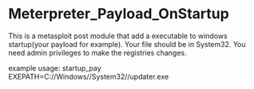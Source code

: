 Meterpreter_Payload_OnStartup
=============================

This is a metasploit post module that add a executable to windows startup(your payload for example). Your file should be in System32.
You need admin privileges to make the registries changes.

example usage: startup_pay EXEPATH=C://Windows//System32//updater.exe
